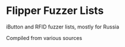 # Flipper Fuzzer Lists

iButton and RFID fuzzer lists, mostly for Russia

Compiled from various sources